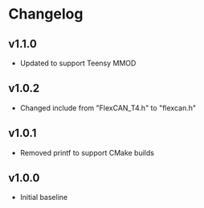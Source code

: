 # Changelog

## v1.1.0
- Updated to support Teensy MMOD

## v1.0.2
- Changed include from "FlexCAN_T4.h" to "flexcan.h"

## v1.0.1
- Removed printf to support CMake builds

## v1.0.0
- Initial baseline

